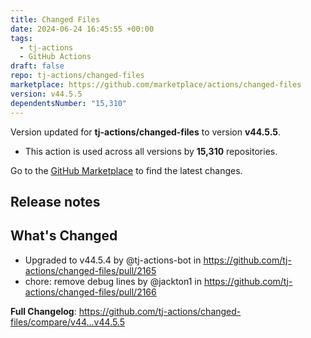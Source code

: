 ```yaml
---
title: Changed Files
date: 2024-06-24 16:45:55 +00:00
tags:
  - tj-actions
  - GitHub Actions
draft: false
repo: tj-actions/changed-files
marketplace: https://github.com/marketplace/actions/changed-files
version: v44.5.5
dependentsNumber: "15,310"
---
```



Version updated for **tj-actions/changed-files** to version **v44.5.5**.
- This action is used across all versions by **15,310** repositories.

Go to the [GitHub Marketplace](https://github.com/marketplace/actions/changed-files) to find the latest changes.

## Release notes

## What's Changed
* Upgraded to v44.5.4 by @tj-actions-bot in https://github.com/tj-actions/changed-files/pull/2165
* chore: remove debug lines by @jackton1 in https://github.com/tj-actions/changed-files/pull/2166


**Full Changelog**: https://github.com/tj-actions/changed-files/compare/v44...v44.5.5
